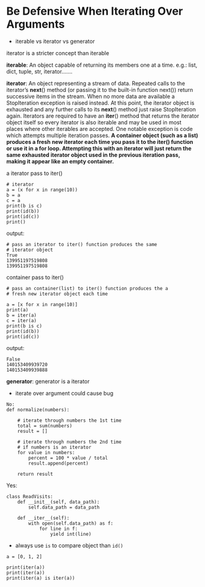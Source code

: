 # Be	Defensive	When	Iterating	Over	Arguments

* iterable vs iterator vs generator

iterator is a stricter concept than iterable

**iterable**: An object capable of returning its members one at a time. e.g.: list, dict, tuple, str, iterator.......

**iterator**: An object representing a stream of data. Repeated calls to the iterator’s __next__() method (or passing it to the built-in function next()) return successive items in the stream. When no more data are available a StopIteration exception is raised instead. At this point, the iterator object is exhausted and any further calls to its __next__() method just raise StopIteration again. Iterators are required to have an __iter__() method that returns the iterator object itself so every iterator is also iterable and may be used in most places where other iterables are accepted. One notable exception is code which attempts multiple iteration passes. **A container object (such as a list) produces a fresh new iterator each time you pass it to the iter() function or use it in a for loop. Attempting this with an iterator will just return the same exhausted iterator object used in the previous iteration pass, making it appear like an empty container.**



a iterator pass to iter()
```
# iterator
a = (x for x in range(10))
b = a
c = a
print(b is c)
print(id(b))
print(id(c))
print()
```
output:
```
# pass an iterator to iter() function produces the same
# iterator object
True
139951197519808
139951197519808
```
container pass to iter()
```
# pass an container(list) to iter() function produces the a
# fresh new iterator object each time

a = [x for x in range(10)]
print(a)
b = iter(a)
c = iter(a)
print(b is c)
print(id(b))
print(id(c))
```
output:
```
False
140153409939720
140153409939888
```
**generator**: generator is a iterator

* iterate over argument could cause bug

```
No:
def normalize(numbers):

    # iterate through numbers the 1st time
    total = sum(numbers)
    result = []

    # iterate through numbers the 2nd time
    # if numbers is an iterator
    for value in numbers:
        percent = 100 * value / total
        result.append(percent)

    return result
```

Yes:
```
class ReadVisits:
    def __init__(self, data_path):
        self.data_path = data_path

    def __iter__(self):
        with open(self.data_path) as f:
            for line in f:
                yield int(line)
```

* always use ```is``` to compare object than ```id()```

```
a = [0, 1, 2]

print(iter(a))
print(iter(a))
print(iter(a) is iter(a))
```
